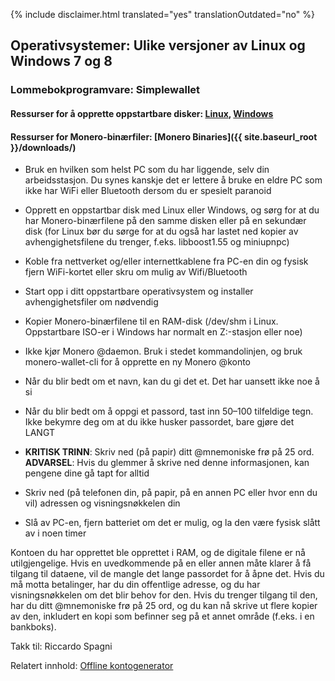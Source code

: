 {% include disclaimer.html translated="yes" translationOutdated="no" %}

## Operativsystemer:  Ulike versjoner av Linux og Windows 7 og 8

### Lommebokprogramvare:  Simplewallet

#### Ressurser for å opprette oppstartbare disker:  [Linux](http://www.pendrivelinux.com/),       [Windows](https://www.microsoft.com/en-us/download/windows-usb-dvd-download-tool)

#### Ressurser for Monero-binærfiler:  [Monero Binaries]({{ site.baseurl_root }}/downloads/)

- Bruk en hvilken som helst PC som du har liggende, selv din arbeidsstasjon. Du synes kanskje det er lettere å bruke en eldre PC som ikke har WiFi eller Bluetooth dersom du er spesielt paranoid

- Opprett en oppstartbar disk med Linux eller Windows, og sørg for at du har Monero-binærfilene på den samme disken eller på en sekundær disk (for Linux bør du sørge for at du også har lastet ned kopier av avhengighetsfilene du trenger, f.eks. libboost1.55 og miniupnpc)

- Koble fra nettverket og/eller internettkablene fra PC-en din og fysisk fjern WiFi-kortet eller skru om mulig av Wifi/Bluetooth

- Start opp i ditt oppstartbare operativsystem og installer avhengighetsfiler om nødvendig

- Kopier Monero-binærfilene til en RAM-disk (/dev/shm i Linux. Oppstartbare ISO-er i Windows har normalt en Z:-stasjon eller noe)

- Ikke kjør Monero @daemon. Bruk i stedet kommandolinjen, og bruk monero-wallet-cli for å opprette en ny Monero @konto

- Når du blir bedt om et navn, kan du gi det et. Det har uansett ikke noe å si

- Når du blir bedt om å oppgi et passord, tast inn 50–100 tilfeldige tegn. Ikke bekymre deg om at du ikke husker passordet, bare gjøre det LANGT

- **KRITISK TRINN**: Skriv ned (på papir) ditt @mnemoniske frø på 25 ord.
**ADVARSEL**:  Hvis du glemmer å skrive ned denne informasjonen, kan pengene dine gå tapt for alltid

- Skriv ned (på telefonen din, på papir, på en annen PC eller hvor enn du vil) adressen og visningsnøkkelen din

- Slå av PC-en, fjern batteriet om det er mulig, og la den være fysisk slått av i noen timer

Kontoen du har opprettet ble opprettet i RAM, og de digitale filene er nå utilgjengelige. Hvis en uvedkommende på en eller annen måte klarer å få tilgang til dataene, vil de mangle det lange passordet for å åpne det. Hvis du må motta betalinger, har du din offentlige adresse, og du har visningsnøkkelen om det blir behov for den. Hvis du trenger tilgang til den, har du ditt @mnemoniske frø på 25 ord, og du kan nå skrive ut flere kopier av den, inkludert en kopi som befinner seg på et annet område (f.eks. i en bankboks).

Takk til:  Riccardo Spagni

Relatert innhold:  [Offline kontogenerator](http://moneroaddress.org/)
